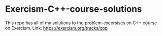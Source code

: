 # Exercism-C++-course-solutions

This repo has all of my solutions to the problem-excersises on C++ course on Exercism.
Link: https://exercism.org/tracks/cpp
